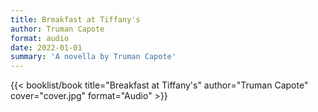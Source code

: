 ```yaml
---
title: Breakfast at Tiffany's
author: Truman Capote
format: audio
date: 2022-01-01
summary: 'A novella by Truman Capote'
---
```


{{< booklist/book
title="Breakfast at Tiffany's"
author="Truman Capote"
cover="cover.jpg"
format="Audio" >}}
